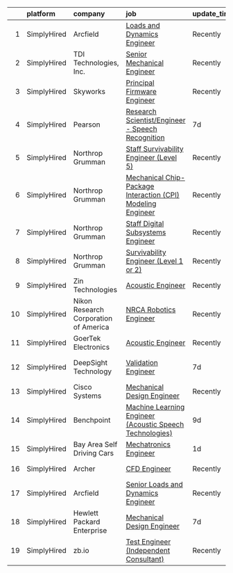 

|    | platform    | company                               | job                                                                                                                                                                       | update_time   | location                     |
|---:|:------------|:--------------------------------------|:--------------------------------------------------------------------------------------------------------------------------------------------------------------------------|:--------------|:-----------------------------|
|  1 | SimplyHired | Arcfield                              | [Loads and Dynamics Engineer](https://www.simplyhired.com/job/kbnmN_SeQvULGsndlzugAELD5uX81K3p6n3_VSX8aXxAT7sKh0i67A?q=acoustic+engineer)                                 | Recently      | Brookpark, OH                |
|  2 | SimplyHired | TDI Technologies, Inc.                | [Senior Mechanical Engineer](https://www.simplyhired.com/job/5dPwf1bJWeAbMgXYhOpHXmoyZfxXn3KzyrJSqcLJg7li9d4nnIb1-A?q=acoustic+engineer)                                  | Recently      | Philadelphia, PA             |
|  3 | SimplyHired | Skyworks                              | [Principal Firmware Engineer](https://www.simplyhired.com/job/ZGlJGgEgywlKI9KZFnMzrsJKBwbi8vIqGipIJMflK1he7lo7hOi6Tg?q=acoustic+engineer)                                 | Recently      | Beaverton, OR                |
|  4 | SimplyHired | Pearson                               | [Research Scientist/Engineer - Speech Recognition](https://www.simplyhired.com/job/DJ3KcOhMIQl1SL0ef9RcXpKleyg8rdh9gXVPBSvNkTwxT_L0pZc4WA?q=acoustic+engineer)            | 7d            | San Jose, CA +3 locations    |
|  5 | SimplyHired | Northrop Grumman                      | [Staff Survivability Engineer (Level 5)](https://www.simplyhired.com/job/hbxxr4gUYaxTd_A7twXgEIr4sMRofh-wbEttr7lC5jvm0WsFvfT0rQ?q=acoustic+engineer)                      | Recently      | Redondo Beach, CA            |
|  6 | SimplyHired | Northrop Grumman                      | [Mechanical Chip-Package Interaction (CPI) Modeling Engineer](https://www.simplyhired.com/job/TvVMbXhSfWhmEcbFmK9LLXIkdpMmQzbQfp5c-cnj-DCa3Skl2vSHfQ?q=acoustic+engineer) | Recently      | Linthicum, MD                |
|  7 | SimplyHired | Northrop Grumman                      | [Staff Digital Subsystems Engineer](https://www.simplyhired.com/job/pQtHlv4vKiccUW_vWbyyeif_y4Ezl34oDMBxkWvBwT1kuhf3gqnrcg?q=acoustic+engineer)                           | Recently      | Linthicum, MD                |
|  8 | SimplyHired | Northrop Grumman                      | [Survivability Engineer (Level 1 or 2)](https://www.simplyhired.com/job/WT_wPw9Su37s_qj6ZpXjdJDrOs5I6Dwjflkw73oVFn0bULysH3MzzQ?q=acoustic+engineer)                       | Recently      | Palmdale, CA                 |
|  9 | SimplyHired | Zin Technologies                      | [Acoustic Engineer](https://www.simplyhired.com/job/STrP6oXmTnK5tiFuXr6wObCekaH9Gsjqv2h--hBqm5OJ-6JmMRDZzg?q=acoustic+engineer)                                           | Recently      | Remote +1 location           |
| 10 | SimplyHired | Nikon Research Corporation of America | [NRCA Robotics Engineer](https://www.simplyhired.com/job/uPTblYWffNdigGyT5wH43-y7yAyCikMnhXbOWKIJunY1fAUzPw99lQ?q=acoustic+engineer)                                      | Recently      | Belmont, CA                  |
| 11 | SimplyHired | GoerTek Electronics                   | [Acoustic Engineer](https://www.simplyhired.com/job/6PCRn1TvdVHUtgaBVR0h94emv2uxOzR_4uSK_IuRvsCPjwVVty_QTg?q=acoustic+engineer)                                           | Recently      | Santa Clara, CA              |
| 12 | SimplyHired | DeepSight Technology                  | [Validation Engineer](https://www.simplyhired.com/job/NmQgLsgGTddF4TWBgr0VhPWVlLBWnBdk2LeWogAoI6wKenk6WuyR3Q?q=acoustic+engineer)                                         | 7d            | Santa Clara, CA +8 locations |
| 13 | SimplyHired | Cisco Systems                         | [Mechanical Design Engineer](https://www.simplyhired.com/job/Ui2ytv223PXFR9AyIsIkl1uB6yZUM-MkF1dRAhyu7xbvE5LGRctxkg?q=acoustic+engineer)                                  | Recently      | San Jose, CA                 |
| 14 | SimplyHired | Benchpoint                            | [Machine Learning Engineer (Acoustic Speech Technologies)](https://www.simplyhired.com/job/WN2les8glfJ7AlLtOUbvi8kKBo-Wq94FBAFbTFPVVkA9OBBnxZF2pQ?q=acoustic+engineer)    | 9d            | Remote                       |
| 15 | SimplyHired | Bay Area Self Driving Cars            | [Mechatronics Engineer](https://www.simplyhired.com/job/0iyS8GoW3ZJE4188KyaN5mGIGjxZapPKhaGet8K2kwMSh3Cwvsoi6A?q=acoustic+engineer)                                       | 1d            | Belmont, CA                  |
| 16 | SimplyHired | Archer                                | [CFD Engineer](https://www.simplyhired.com/job/dr7MekdYT7ABw80Ve_0xitFp-SqHgj6yo8LNOnhbdJ2POjU92lscRg?q=acoustic+engineer)                                                | Recently      | San Jose, CA                 |
| 17 | SimplyHired | Arcfield                              | [Senior Loads and Dynamics Engineer](https://www.simplyhired.com/job/ewmZjjE-VCt0grOFR0kFzm53GYDycXWhuhcTpAoa1ZYuSER0-kXQRg?q=acoustic+engineer)                          | Recently      | Brookpark, OH                |
| 18 | SimplyHired | Hewlett Packard Enterprise            | [Mechanical Design Engineer](https://www.simplyhired.com/job/njukOlZvYFGj7Udc-hHuO-q6bqVHG9qT3kdiqsWSDxxw2FkTYAlzrg?q=acoustic+engineer)                                  | 7d            | Roseville, CA                |
| 19 | SimplyHired | zb.io                                 | [Test Engineer (Independent Consultant)](https://www.simplyhired.com/job/PntlkrzBIk28tyAhZWHyRj7C7hP6HEQE-DtA0M_ojput6J-8oksjoA?q=acoustic+engineer)                      | Recently      | Mountain View, CA            |